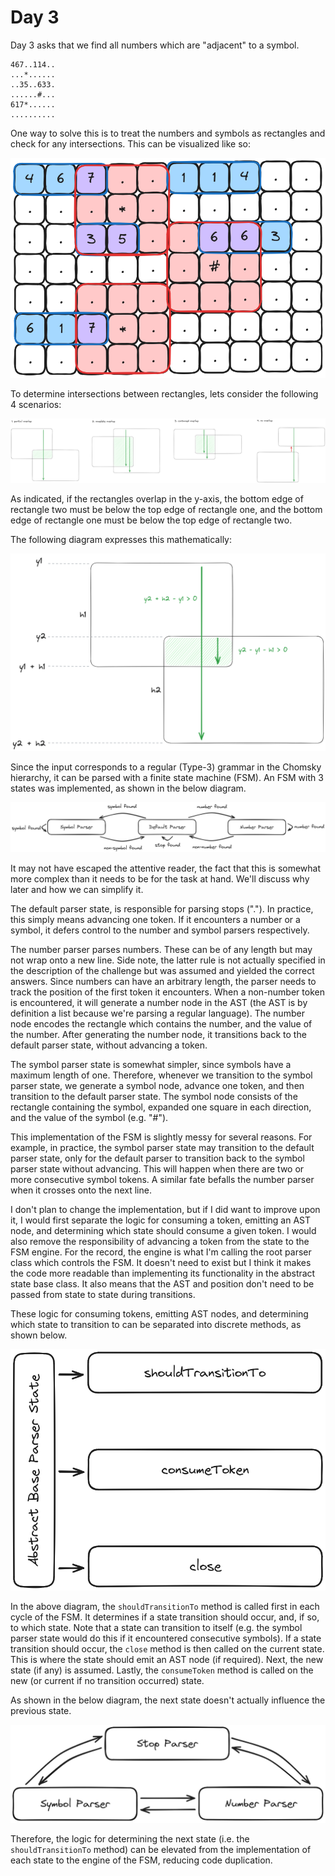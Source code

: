 # Day 3

Day 3 asks that we find all numbers which are "adjacent" to a symbol.

```text
467..114..
...*......
..35..633.
......#...
617*......
..........
```

One way to solve this is to treat the numbers and symbols as rectangles and
check for any intersections. This can be visualized like so:

![Grid](.assets/grid.png)

To determine intersections between rectangles, lets consider the following 4
scenarios:

![Overlap scenarios](.assets/rectangle-overlap-scenarios.png)

As indicated, if the rectangles overlap in the y-axis, the bottom edge of
rectangle two must be below the top edge of rectangle one, and the bottom edge
of rectangle one must be below the top edge of rectangle two.

The following diagram expresses this mathematically:

![Rectangle overlap formula](.assets/rectangle-overlap-formula.png)

Since the input corresponds to a regular (Type-3) grammar in the Chomsky
hierarchy, it can be parsed with a finite state machine (FSM). An FSM with 3
states was implemented, as shown in the below diagram.

![Parser FSM](.assets/parser-fsm.png)

It may not have escaped the attentive reader, the fact that this is somewhat
more complex than it needs to be for the task at hand. We'll discuss why later
and how we can simplify it.

The default parser state, is responsible for parsing stops ("."). In practice,
this simply means advancing one token. If it encounters a number or a symbol, it
defers control to the number and symbol parsers respectively.

The number parser parses numbers. These can be of any length but may not wrap
onto a new line. Side note, the latter rule is not actually specified in the
description of the challenge but was assumed and yielded the correct answers.
Since numbers can have an arbitrary length, the parser needs to track the
position of the first token it encounters. When a non-number token is
encountered, it will generate a number node in the AST (the AST is by definition
a list because we're parsing a regular language). The number node encodes the
rectangle which contains the number, and the value of the number. After
generating the number node, it transitions back to the default parser state,
without advancing a token.

The symbol parser state is somewhat simpler, since symbols have a maximum length
of one. Therefore, whenever we transition to the symbol parser state, we
generate a symbol node, advance one token, and then transition to the default
parser state. The symbol node consists of the rectangle containing the symbol,
expanded one square in each direction, and the value of the symbol (e.g. "#").

This implementation of the FSM is slightly messy for several reasons. For
example, in practice, the symbol parser state may transition to the default
parser state, only for the default parser to transition back to the symbol
parser state without advancing. This will happen when there are two or more
consecutive symbol tokens. A similar fate befalls the number parser when it
crosses onto the next line.

I don't plan to change the implementation, but if I did want to improve upon it,
I would first separate the logic for consuming a token, emitting an AST node,
and determining which state should consume a given token. I would also remove
the responsibility of advancing a token from the state to the FSM engine. For
the record, the engine is what I'm calling the root parser class which controls
the FSM. It doesn't need to exist but I think it makes the code more readable
than implementing its functionality in the abstract state base class. It also
means that the AST and position don't need to be passed from state to state
during transitions.

These logic for consuming tokens, emitting AST nodes, and determining which
state to transition to can be separated into discrete methods, as shown below.

![Abstract parser state](.assets/abstract-parser-state.png)

In the above diagram, the `shouldTransitionTo` method is called first in each
cycle of the FSM. It determines if a state transition should occur, and, if so,
to which state. Note that a state can transition to itself (e.g. the symbol
parser state would do this if it encountered consecutive symbols). If a state
transition should occur, the `close` method is then called on the current state.
This is where the state should emit an AST node (if required). Next, the new
state (if any) is assumed. Lastly, the `consumeToken` method is called on the
new (or current if no transition occurred) state.

As shown in the below diagram, the next state doesn't actually influence the
previous state.

![Simplified FSM](.assets/simplified-fsm.png)

Therefore, the logic for determining the next state (i.e. the
`shouldTransitionTo` method) can be elevated from the implementation of each
state to the engine of the FSM, reducing code duplication.

